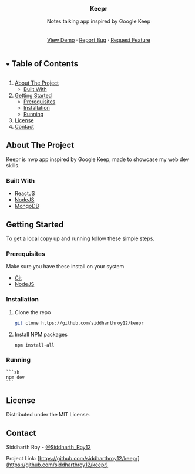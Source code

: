<!-- PROJECT LOGO -->
<br />
<p align="center">

  <h3 align="center">Keepr</h3>

  <p align="center">
    Notes talking app inspired by Google Keep
    <br />
    <br />
    <br />
    <a href="https://noteskeepr.herokuapp.com/">View Demo</a>
    ·
    <a href="https://github.com/siddharthroy12/keepr/issues">Report Bug</a>
    ·
    <a href="https://github.com/siddharthroy12/keepr/issues">Request Feature</a>
  </p>
</p>



<!-- TABLE OF CONTENTS -->
<details open="open">
  <summary><h2 style="display: inline-block">Table of Contents</h2></summary>
  <ol>
    <li>
      <a href="#about-the-project">About The Project</a>
      <ul>
        <li><a href="#built-with">Built With</a></li>
      </ul>
    </li>
    <li>
      <a href="#getting-started">Getting Started</a>
      <ul>
        <li><a href="#prerequisites">Prerequisites</a></li>
        <li><a href="#installation">Installation</a></li>
				<li><a href="#running">Running</a></li>
      </ul>
    </li>
    <li><a href="#license">License</a></li>
    <li><a href="#contact">Contact</a></li>
  </ol>
</details>



<!-- ABOUT THE PROJECT -->
## About The Project

Keepr is mvp app inspired by Google Keep, made to showcase my web dev skills.

### Built With

* [ReactJS](https://reactjs.org/)
* [NodeJS](https://reactjs.org/)
* [MongoDB](https://www.mongodb.com/)



<!-- GETTING STARTED -->
## Getting Started

To get a local copy up and running follow these simple steps.

### Prerequisites

Make sure you have these install on your system
* [Git](https://nodejs.org/en/download/)
* [NodeJS](https://nodejs.org/en/download/)

### Installation

1. Clone the repo
   ```sh
   git clone https://github.com/siddharthroy12/keepr
   ```
2. Install NPM packages
   ```sh
   npm install-all
   ```

### Running
	```sh
	npm dev
	```


<!-- LICENSE -->
## License

Distributed under the MIT License.


<!-- CONTACT -->
## Contact

Siddharth Roy - [@Siddharth_Roy12](https://twitter.com/Siddharth_Roy12)

Project Link: [https://github.com/siddharthroy12/keepr](https://github.com/siddharthroy12/keepr)